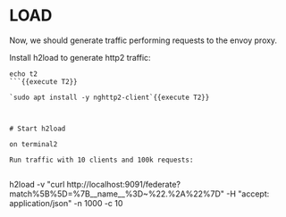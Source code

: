 # LOAD
Now, we should generate traffic performing requests to the envoy proxy.

Install h2load to generate http2 traffic:

```
echo t2
```{{execute T2}}

`sudo apt install -y nghttp2-client`{{execute T2}}



# Start h2load

on terminal2

Run traffic with 10 clients and 100k requests:


```
h2load -v "curl http://localhost:9091/federate?match%5B%5D=%7B__name__%3D~%22.%2A%22%7D" -H "accept: application/json" -n 1000 -c 10
```{{execute T2}}

